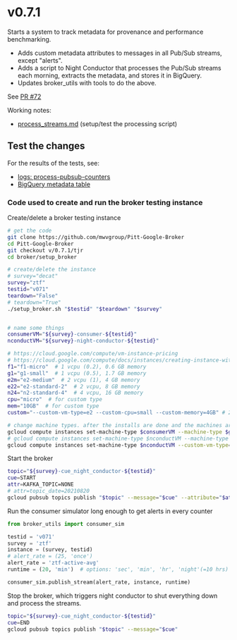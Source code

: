# v0.7.1

Starts a system to track metadata for provenance and performance benchmarking.
- Adds custom metadata attributes to messages in all Pub/Sub streams, except "alerts".
- Adds a script to Night Conductor that processes the Pub/Sub streams each morning,
extracts the metadata, and stores it in BigQuery.
- Updates broker_utils with tools to do the above.

See [PR \#72](https://github.com/mwvgroup/Pitt-Google-Broker/pull/72)

Working notes:
- [process_streams.md](process_streams.md) (setup/test the processing script)

## Test the changes

For the results of the tests, see:
- [logs: process-pubsub-counters](https://console.cloud.google.com/logs/query;query=logName%3D%22projects%2Fardent-cycling-243415%2Flogs%2Fprocess-pubsub-counters%22;timeRange=P7D;cursorTimestamp=2021-08-23T03:06:56.058162537Z?project=ardent-cycling-243415)
- [BigQuery metadata table](https://console.cloud.google.com/bigquery?project=ardent-cycling-243415&d=ztf_alerts_v071&p=ardent-cycling-243415&t=metadata&page=table&ws=!1m5!1m4!4m3!1sardent-cycling-243415!2sztf_alerts_v071!3smetadata)


### Code used to create and run the broker testing instance

Create/delete a broker testing instance
```bash
# get the code
git clone https://github.com/mwvgroup/Pitt-Google-Broker
cd Pitt-Google-Broker
git checkout v/0.7.1/tjr
cd broker/setup_broker

# create/delete the instance
# survey="decat"
survey="ztf"
testid="v071"
teardown="False"
# teardown="True"
./setup_broker.sh "$testid" "$teardown" "$survey"


# name some things
consumerVM="${survey}-consumer-${testid}"
nconductVM="${survey}-night-conductor-${testid}"

# https://cloud.google.com/compute/vm-instance-pricing
# https://cloud.google.com/compute/docs/instances/creating-instance-with-custom-machine-type#e2_shared-core_custom_machine_types
f1="f1-micro"  # 1 vcpu (0.2), 0.6 GB memory
g1="g1-small"  # 1 vcpu (0.5), 1.7 GB memory
e2m="e2-medium"  # 2 vcpu (1), 4 GB memory
e22="e2-standard-2"  # 2 vcpu, 8 GB memory
n24="n2-standard-4"  # 4 vcpu, 16 GB memory
cpu="micro"  # for custom type
mem="10GB"  # for custom type
custom="--custom-vm-type=e2 --custom-cpu=small --custom-memory=4GB" # 2 vcpu (0.5), 4 GB memory

# change machine types. after the installs are done and the machines are off
gcloud compute instances set-machine-type $consumerVM --machine-type $g1
# gcloud compute instances set-machine-type $nconductVM --machine-type $e22
gcloud compute instances set-machine-type $nconductVM --custom-vm-type=e2 --custom-cpu=small --custom-memory=4GB
```


Start the broker
```bash
topic="${survey}-cue_night_conductor-${testid}"
cue=START
attr=KAFKA_TOPIC=NONE
# attr=topic_date=20210820
gcloud pubsub topics publish "$topic" --message="$cue" --attribute="$attr"
```

Run the consumer simulator long enough to get alerts in every counter
```python
from broker_utils import consumer_sim

testid = 'v071'
survey = 'ztf'
instance = (survey, testid)
# alert_rate = (25, 'once')
alert_rate = 'ztf-active-avg'
runtime = (20, 'min')  # options: 'sec', 'min', 'hr', 'night'(=10 hrs)

consumer_sim.publish_stream(alert_rate, instance, runtime)
```

Stop the broker, which triggers night conductor to shut everything down and process the streams.
```bash
topic="${survey}-cue_night_conductor-${testid}"
cue=END
gcloud pubsub topics publish "$topic" --message="$cue"
```
